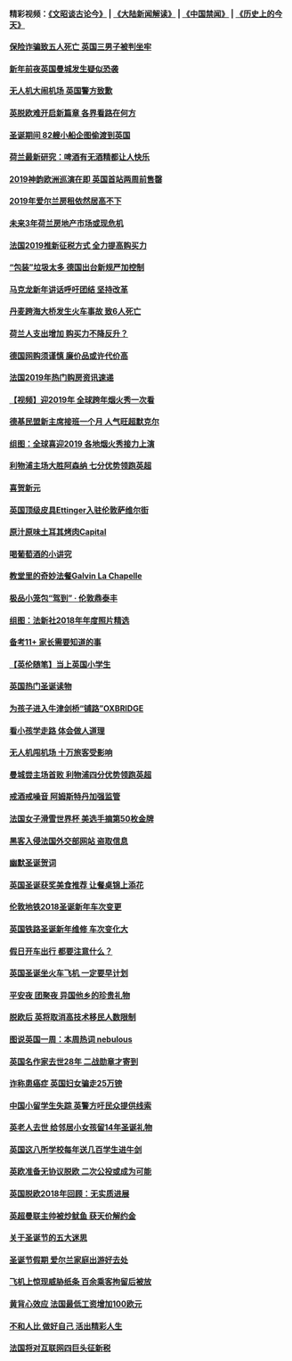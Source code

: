 #### 精彩视频：[《文昭谈古论今》](https://github.com/gfw-breaker/wenzhao/blob/master/README.md?t=01032131) | [《大陆新闻解读》](https://github.com/gfw-breaker/ntdtv-comedy/blob/master/README.md?t=01032131) | [《中国禁闻》](https://github.com/gfw-breaker/ntdtv-news/blob/master/README.md?t=01032131) | [《历史上的今天》](https://github.com/gfw-breaker/today-in-history/blob/master/README.md?t=01032131) 

#### [保险诈骗致五人死亡 英国三男子被判坐牢](../pages/nsc974/n10951747.md?t=01032131) 

#### [新年前夜英国曼城发生疑似恐袭](../pages/nsc974/n10951741.md?t=01032131) 

#### [无人机大闹机场 英国警方致歉](../pages/nsc974/n10951733.md?t=01032131) 

#### [英脱欧难开启新篇章 各界看路在何方](../pages/nsc974/n10951727.md?t=01032131) 

#### [圣诞期间 82艘小船企图偷渡到英国](../pages/nsc974/n10951711.md?t=01032131) 

#### [荷兰最新研究：啤酒有无酒精都让人快乐](../pages/nsc974/n10950834.md?t=01032131) 

#### [2019神韵欧洲巡演在即 英国首站两周前售罄](../pages/nsc974/n10951678.md?t=01032131) 

#### [2019年爱尔兰房租依然居高不下](../pages/nsc974/n10950906.md?t=01032131) 

#### [未来3年荷兰房地产市场或现危机](../pages/nsc974/n10950888.md?t=01032131) 

#### [法国2019推新征税方式 全力提高购买力](../pages/nsc974/n10946987.md?t=01032131) 

#### [“包装”垃圾太多 德国出台新规严加控制](../pages/nsc974/n10948358.md?t=01032131) 

#### [马克龙新年讲话呼吁团结 坚持改革](../pages/nsc974/n10947012.md?t=01032131) 

#### [丹麦跨海大桥发生火车事故 致6人死亡](../pages/nsc974/n10948353.md?t=01032131) 

#### [荷兰人支出增加 购买力不降反升？](../pages/nsc974/n10948390.md?t=01032131) 

#### [德国网购须谨慎 廉价品或许代价高](../pages/nsc974/n10948233.md?t=01032131) 

#### [法国2019年热门购房资讯速递](../pages/nsc974/n10947033.md?t=01032131) 

#### [【视频】迎2019年 全球跨年烟火秀一次看](../pages/nsc974/n10946627.md?t=01032131) 

#### [德基民盟新主席接班一个月 人气旺超默克尔](../pages/nsc974/n10946634.md?t=01032131) 

#### [组图：全球喜迎2019 各地烟火秀接力上演](../pages/nsc974/n10945584.md?t=01032131) 

#### [利物浦主场大胜阿森纳 七分优势领跑英超](../pages/nsc974/n10945421.md?t=01032131) 

#### [喜贺新元](../pages/nsc974/n10936605.md?t=01032131) 

#### [英国顶级皮具Ettinger入驻伦敦萨维尔街](../pages/nsc974/n10936595.md?t=01032131) 

#### [原汁原味土耳其烤肉Capital](../pages/nsc974/n10936573.md?t=01032131) 

#### [喝葡萄酒的小讲究](../pages/nsc974/n10936535.md?t=01032131) 

#### [教堂里的奇妙法餐Galvin La Chapelle](../pages/nsc974/n10935913.md?t=01032131) 

#### [极品小笼包“驾到” · 伦敦鼎泰丰](../pages/nsc974/n10935791.md?t=01032131) 

#### [组图：法新社2018年年度照片精选](../pages/nsc974/n10935213.md?t=01032131) 

#### [备考11+ 家长需要知道的事](../pages/nsc974/n10934312.md?t=01032131) 

#### [【英伦随笔】当上英国小学生](../pages/nsc974/n10934305.md?t=01032131) 

#### [英国热门圣诞读物](../pages/nsc974/n10934285.md?t=01032131) 

#### [为孩子进入牛津剑桥“铺路”OXBRIDGE](../pages/nsc974/n10934233.md?t=01032131) 

#### [看小孩学走路 体会做人道理](../pages/nsc974/n10934169.md?t=01032131) 

#### [无人机闯机场  十万旅客受影响](../pages/nsc974/n10934028.md?t=01032131) 

#### [曼城尝主场首败 利物浦四分优势领跑英超](../pages/nsc974/n10932818.md?t=01032131) 

#### [戒酒戒噪音 阿姆斯特丹加强监管](../pages/nsc974/n10928070.md?t=01032131) 

#### [法国女子滑雪世界杯 美选手摘第50枚金牌](../pages/nsc974/n10927351.md?t=01032131) 

#### [黑客入侵法国外交部网站 盗取信息](../pages/nsc974/n10927269.md?t=01032131) 

#### [幽默圣诞贺词](../pages/nsc974/n10926672.md?t=01032131) 

#### [英国圣诞获奖美食推荐 让餐桌锦上添花](../pages/nsc974/n10926641.md?t=01032131) 

#### [伦敦地铁2018圣诞新年车次变更](../pages/nsc974/n10926629.md?t=01032131) 

#### [英国铁路圣诞新年维修 车次变化大](../pages/nsc974/n10926618.md?t=01032131) 

#### [假日开车出行 都要注意什么？](../pages/nsc974/n10926610.md?t=01032131) 

#### [英国圣诞坐火车飞机 一定要早计划](../pages/nsc974/n10926599.md?t=01032131) 

#### [平安夜 团聚夜 异国他乡的珍贵礼物](../pages/nsc974/n10925634.md?t=01032131) 

#### [脱欧后 英将取消高技术移民人数限制](../pages/nsc974/n10924981.md?t=01032131) 

#### [图说英国一周：本周热词 nebulous](../pages/nsc974/n10925020.md?t=01032131) 

#### [英国名作家去世28年 二战勋章才寄到](../pages/nsc974/n10925014.md?t=01032131) 

#### [诈称患癌症 英国妇女骗走25万镑](../pages/nsc974/n10925008.md?t=01032131) 

#### [中国小留学生失踪  英警方吁民众提供线索](../pages/nsc974/n10925001.md?t=01032131) 

#### [英老人去世 给邻居小女孩留14年圣诞礼物](../pages/nsc974/n10924997.md?t=01032131) 

#### [英国这八所学校每年送几百学生进牛剑](../pages/nsc974/n10924990.md?t=01032131) 

#### [英欧准备无协议脱欧 二次公投或成为可能](../pages/nsc974/n10923373.md?t=01032131) 

#### [英国脱欧2018年回顾：无实质进展](../pages/nsc974/n10923355.md?t=01032131) 

#### [英超曼联主帅被炒鱿鱼 获天价解约金](../pages/nsc974/n10922656.md?t=01032131) 

#### [关于圣诞节的五大迷思](../pages/nsc974/n10919864.md?t=01032131) 

#### [圣诞节假期 爱尔兰家庭出游好去处](../pages/nsc974/n10919966.md?t=01032131) 

#### [飞机上惊现威胁纸条 百余乘客拘留后被放](../pages/nsc974/n10920081.md?t=01032131) 

#### [黄背心效应 法国最低工资增加100欧元](../pages/nsc974/n10919737.md?t=01032131) 

#### [不和人比 做好自己 活出精彩人生](../pages/nsc974/n10920053.md?t=01032131) 

#### [法国将对互联网四巨头征新税](../pages/nsc974/n10919837.md?t=01032131) 

